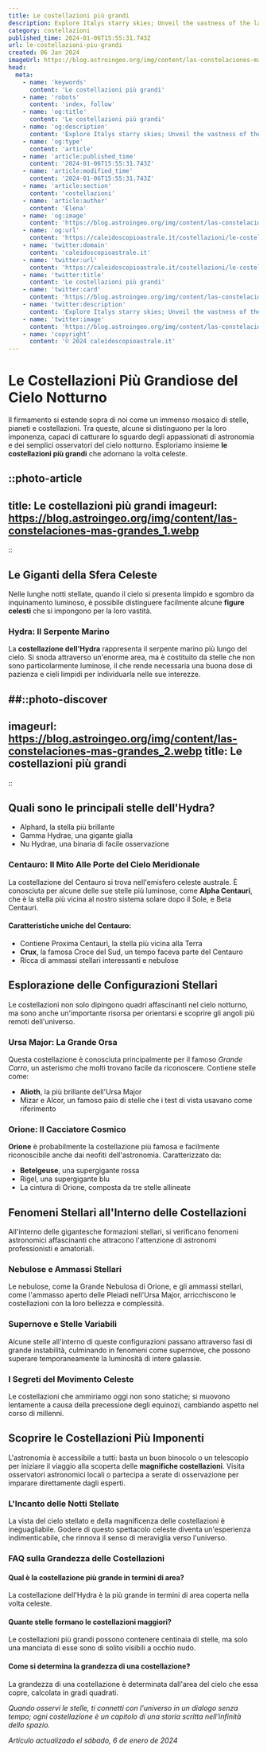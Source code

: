 ```yaml
---
title: Le costellazioni più grandi
description: Explore Italys starry skies; Unveil the vastness of the largest constellations. Stellar guide for astral enthusiasts! #ItalyAstronomy
category: costellazioni
published_time: 2024-01-06T15:55:31.743Z
url: le-costellazioni-piu-grandi
created: 06 Jan 2024
imageUrl: https://blog.astroingeo.org/img/content/las-constelaciones-mas-grandes_1.webp
head:
  meta:
    - name: 'keywords'
      content: 'Le costellazioni più grandi'
    - name: 'robots'
      content: 'index, follow'
    - name: 'og:title'
      content: 'Le costellazioni più grandi'
    - name: 'og:description'
      content: 'Explore Italys starry skies; Unveil the vastness of the largest constellations. Stellar guide for astral enthusiasts! #ItalyAstronomy'
    - name: 'og:type'
      content: 'article'
    - name: 'article:published_time'
      content: '2024-01-06T15:55:31.743Z'
    - name: 'article:modified_time'
      content: '2024-01-06T15:55:31.743Z'
    - name: 'article:section'
      content: 'costellazioni'
    - name: 'article:author'
      content: 'Elena'
    - name: 'og:image'
      content: 'https://blog.astroingeo.org/img/content/las-constelaciones-mas-grandes_1.webp'
    - name: 'og:url'
      content: 'https://caleidoscopioastrale.it/costellazioni/le-costellazioni-piu-grandi'
    - name: 'twitter:domain'
      content: 'caleidoscopioastrale.it'
    - name: 'twitter:url'
      content: 'https://caleidoscopioastrale.it/costellazioni/le-costellazioni-piu-grandi'
    - name: 'twitter:title'
      content: 'Le costellazioni più grandi'
    - name: 'twitter:card'
      content: 'https://blog.astroingeo.org/img/content/las-constelaciones-mas-grandes_1.webp'
    - name: 'twitter:description'
      content: 'Explore Italys starry skies; Unveil the vastness of the largest constellations. Stellar guide for astral enthusiasts! #ItalyAstronomy'
    - name: 'twitter:image'
      content: 'https://blog.astroingeo.org/img/content/las-constelaciones-mas-grandes_1.webp'
    - name: 'copyright'
      content: '© 2024 caleidoscopioastrale.it'
---
```

# Le Costellazioni Più Grandiose del Cielo Notturno

Il firmamento si estende sopra di noi come un immenso mosaico di stelle, pianeti e costellazioni. Tra queste, alcune si distinguono per la loro imponenza, capaci di catturare lo sguardo degli appassionati di astronomia e dei semplici osservatori del cielo notturno. Esploriamo insieme **le costellazioni più grandi** che adornano la volta celeste.

::photo-article
---
title: Le costellazioni più grandi
imageurl: https://blog.astroingeo.org/img/content/las-constelaciones-mas-grandes_1.webp
---
::

## Le Giganti della Sfera Celeste

Nelle lunghe notti stellate, quando il cielo si presenta limpido e sgombro da inquinamento luminoso, è possibile distinguere facilmente alcune **figure celesti** che si impongono per la loro vastità.

### Hydra: Il Serpente Marino

La **costellazione dell'Hydra** rappresenta il serpente marino più lungo del cielo. Si snoda attraverso un'enorme area, ma è costituito da stelle che non sono particolarmente luminose, il che rende necessaria una buona dose di pazienza e cieli limpidi per individuarla nelle sue interezze.

##::photo-discover
---
imageurl: https://blog.astroingeo.org/img/content/las-constelaciones-mas-grandes_2.webp
title: Le costellazioni più grandi
---
::

## Quali sono le principali stelle dell'Hydra?

- Alphard, la stella più brillante
- Gamma Hydrae, una gigante gialla
- Nu Hydrae, una binaria di facile osservazione

### Centauro: Il Mito Alle Porte del Cielo Meridionale

La costellazione del Centauro si trova nell'emisfero celeste australe. È conosciuta per alcune delle sue stelle più luminose, come **Alpha Centauri**, che è la stella più vicina al nostro sistema solare dopo il Sole, e Beta Centauri.

#### Caratteristiche uniche del Centauro:

- Contiene Proxima Centauri, la stella più vicina alla Terra
- **Crux**, la famosa Croce del Sud, un tempo faceva parte del Centauro
- Ricca di ammassi stellari interessanti e nebulose

## Esplorazione delle Configurazioni Stellari

Le costellazioni non solo dipingono quadri affascinanti nel cielo notturno, ma sono anche un'importante risorsa per orientarsi e scoprire gli angoli più remoti dell'universo.

### Ursa Major: La Grande Orsa

Questa costellazione è conosciuta principalmente per il famoso *Grande Carro*, un asterismo che molti trovano facile da riconoscere. Contiene stelle come:

- **Alioth**, la più brillante dell'Ursa Major
- Mizar e Alcor, un famoso paio di stelle che i test di vista usavano come riferimento

### Orione: Il Cacciatore Cosmico

**Orione** è probabilmente la costellazione più famosa e facilmente riconoscibile anche dai neofiti dell'astronomia. Caratterizzato da:

- **Betelgeuse**, una supergigante rossa
- Rigel, una supergigante blu
- La cintura di Orione, composta da tre stelle allineate

## Fenomeni Stellari all'Interno delle Costellazioni

All'interno delle gigantesche formazioni stellari, si verificano fenomeni astronomici affascinanti che attracono l'attenzione di astronomi professionisti e amatoriali.

### Nebulose e Ammassi Stellari

Le nebulose, come la Grande Nebulosa di Orione, e gli ammassi stellari, come l'ammasso aperto delle Pleiadi nell'Ursa Major, arricchiscono le costellazioni con la loro bellezza e complessità.

### Supernove e Stelle Variabili

Alcune stelle all'interno di queste configurazioni passano attraverso fasi di grande instabilità, culminando in fenomeni come supernove, che possono superare temporaneamente la luminosità di intere galassie.

### I Segreti del Movimento Celeste

Le costellazioni che ammiriamo oggi non sono statiche; si muovono lentamente a causa della precessione degli equinozi, cambiando aspetto nel corso di millenni.

## Scoprire le Costellazioni Più Imponenti

L'astronomia è accessibile a tutti: basta un buon binocolo o un telescopio per iniziare il viaggio alla scoperta delle **magnifiche costellazioni**. Visita osservatori astronomici locali o partecipa a serate di osservazione per imparare direttamente dagli esperti.

### L'Incanto delle Notti Stellate

La vista del cielo stellato e della magnificenza delle costellazioni è ineguagliabile. Godere di questo spettacolo celeste diventa un'esperienza indimenticabile, che rinnova il senso di meraviglia verso l'universo.

### FAQ sulla Grandezza delle Costellazioni

#### Qual è la costellazione più grande in termini di area?
La costellazione dell'Hydra è la più grande in termini di area coperta nella volta celeste.

#### Quante stelle formano le costellazioni maggiori?
Le costellazioni più grandi possono contenere centinaia di stelle, ma solo una manciata di esse sono di solito visibili a occhio nudo.

#### Come si determina la grandezza di una costellazione?
La grandezza di una costellazione è determinata dall'area del cielo che essa copre, calcolata in gradi quadrati.

*Quando osservi le stelle, ti connetti con l'universo in un dialogo senza tempo; ogni costellazione è un capitolo di una storia scritta nell'infinità dello spazio.*

_Artículo actualizado el sábado, 6 de enero de 2024_